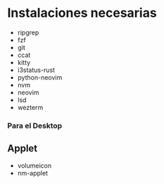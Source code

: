 # Instalaciones necesarias

- ripgrep
- fzf
- git
- ccat
- kitty
- i3status-rust
- python-neovim
- nvm
- neovim
- lsd
- wezterm

### Para el Desktop

## Applet

- volumeicon
- nm-applet


